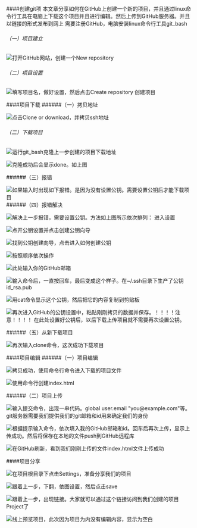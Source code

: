 ####创建git项
本文章分享如何在GitHub上创建一个新的项目，并且通过linux命令行工具在电脑上下载这个项目并且进行编辑。然后上传到GitHub服务器。并且以链接的形式发布到网上
需要注册GitHub，电脑安装linux命令行工具git_bash
###### （一）项目建立

![打开GitHub网站，创建一个New repository](http://upload-images.jianshu.io/upload_images/6992621-d4ba604e995a4d23.png?imageMogr2/auto-orient/strip%7CimageView2/2/w/1240)

###### （二）项目设置


![填写项目名，做好设置，然后点击Create repository 创建项目](http://upload-images.jianshu.io/upload_images/6992621-b332dea9d084923f.png?imageMogr2/auto-orient/strip%7CimageView2/2/w/1240)


####项目下载
######（一）拷贝地址

![点击Clone or download，并拷贝ssh地址](http://upload-images.jianshu.io/upload_images/6992621-eee192d2ab6f2b68.png?imageMogr2/auto-orient/strip%7CimageView2/2/w/1240)

###### （二）下载项目



![运行git_bash克隆上一步创建的项目下载地址](http://upload-images.jianshu.io/upload_images/6992621-84030eb61be3230c.png?imageMogr2/auto-orient/strip%7CimageView2/2/w/1240)


![克隆成功后会显示done。如上图 ](http://upload-images.jianshu.io/upload_images/6992621-34b75d9720db888c.png?imageMogr2/auto-orient/strip%7CimageView2/2/w/1240)

######（三）报错
 
![如果输入时出现如下报错。是因为没有设置公钥。需要设置公钥后才能下载项目 ](http://upload-images.jianshu.io/upload_images/6992621-d5b0c48ae0d6df9a.png?imageMogr2/auto-orient/strip%7CimageView2/2/w/1240)
######（四）报错解决

![解决上一步报错，需要设置公钥。方法如上图所示依次排列：
进入设置](http://upload-images.jianshu.io/upload_images/6992621-f944f11832c64310.png?imageMogr2/auto-orient/strip%7CimageView2/2/w/1240)


![点开公钥设置并点击创建公钥向导](http://upload-images.jianshu.io/upload_images/6992621-83e18b3f47bb187b.png?imageMogr2/auto-orient/strip%7CimageView2/2/w/1240)

![找到公钥创建向导，点击进入如何创建公钥](http://upload-images.jianshu.io/upload_images/6992621-511fc3bc2a59ae76.png?imageMogr2/auto-orient/strip%7CimageView2/2/w/1240)


![按照顺序依次操作](http://upload-images.jianshu.io/upload_images/6992621-992cde7f06b850e5.png?imageMogr2/auto-orient/strip%7CimageView2/2/w/1240)


![此处输入你的GitHub邮箱](http://upload-images.jianshu.io/upload_images/6992621-42ad69d66826cb70.png?imageMogr2/auto-orient/strip%7CimageView2/2/w/1240)


![输入命令后，一直按回车，最后变成这个样子。在~/.ssh目录下生产了公钥id_rsa.pub](http://upload-images.jianshu.io/upload_images/6992621-4d25cdef732bbe0c.png?imageMogr2/auto-orient/strip%7CimageView2/2/w/1240)


![用cat命令显示这个公钥，然后把它的内容复制到剪贴板](http://upload-images.jianshu.io/upload_images/6992621-72653990004cb170.png?imageMogr2/auto-orient/strip%7CimageView2/2/w/1240)



![再次进入GitHub的公钥设置中，粘贴刚刚拷贝的数据并保存。！！！！注意！！！！
在此处设置好公钥后，以后下载上传项目就不需要再次设置公钥。](http://upload-images.jianshu.io/upload_images/6992621-c1838e80e747f540.png?imageMogr2/auto-orient/strip%7CimageView2/2/w/1240)




######（五）从新下载项目

![再次输入clone命令，这次成功下载项目](http://upload-images.jianshu.io/upload_images/6992621-18bb35de2effe552.png?imageMogr2/auto-orient/strip%7CimageView2/2/w/1240)

####项目编辑
######（一）项目编辑

![拷贝成功，使用命令行命令进入下载的项目文件](http://upload-images.jianshu.io/upload_images/6992621-0bb1764f61cd5c5b.png?imageMogr2/auto-orient/strip%7CimageView2/2/w/1240)


![使用命令行创建index.html](http://upload-images.jianshu.io/upload_images/6992621-10b5feef209cd2cf.png?imageMogr2/auto-orient/strip%7CimageView2/2/w/1240)


######（二）项目上传

![输入提交命令，出现一串代码。global user.email "you@example.com"等。git服务器需要我们提供我们的git邮箱和id用来确定我们的身份](http://upload-images.jianshu.io/upload_images/6992621-a7937ac50544d35e.png?imageMogr2/auto-orient/strip%7CimageView2/2/w/1240)




![根据提示输入命令，依次填入我的GitHub邮箱和id。回车后再次上传，显示上传成功。然后将保存在本地的文件push到GitHub远程库](http://upload-images.jianshu.io/upload_images/6992621-1af1b49fc61e9b08.png?imageMogr2/auto-orient/strip%7CimageView2/2/w/1240)

![在GitHub刷新，看到我们刚刚上传的文件index.html文件上传成功](http://upload-images.jianshu.io/upload_images/6992621-01d087807fe63a3e.png?imageMogr2/auto-orient/strip%7CimageView2/2/w/1240)


####项目分享



![在项目根目录下点击Settings，准备分享我们的项目](http://upload-images.jianshu.io/upload_images/6992621-4446589d16df94b5.png?imageMogr2/auto-orient/strip%7CimageView2/2/w/1240)


![跟着上一步，下翻，依图设置，然后点击save](http://upload-images.jianshu.io/upload_images/6992621-864e5cd754812445.png?imageMogr2/auto-orient/strip%7CimageView2/2/w/1240)


![跟着上一步，出现链接。大家就可以通过这个链接访问到我们创建的项目Project了](http://upload-images.jianshu.io/upload_images/6992621-55a8041cc1d3312c.png?imageMogr2/auto-orient/strip%7CimageView2/2/w/1240)


![线上预览项目，此次因为项目为内没有编辑内容，显示为空白](http://upload-images.jianshu.io/upload_images/6992621-ac745fdc6dbab622.png?imageMogr2/auto-orient/strip%7CimageView2/2/w/1240)